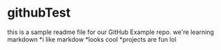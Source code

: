 # githubTest

this is a sample readme file for our GitHub Example repo. we're learning markdown
*i like markdow
*looks cool
*projects are fun lol

